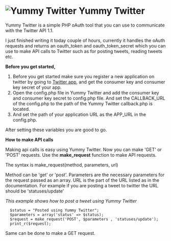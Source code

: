 ![Yummy Twitter](http://www.officialpsds.com/images/thumbs/Splatter-Twitter-Logo-psd49400.png)
Yummy Twitter
=============

Yummy Twitter is a simple PHP oAuth tool that you can use to communicate with the Twitter API 1.1.

I just finished writing it today couple of hours, currently it handles the oAuth requests and returns an oauth_token and oauth_token_secret which you can use to make API calls to Twitter such as for posting tweets, reading tweets etc.

**Before you get started,**

 1. Before you get started make sure you register a new application on twitter by going to [Twitter app](https://apps.twitter.com/), and get the consumer key and consumer key secret of your app.
 2. Open the config.php file in Yummy Twitter and add the consumer key and consumer key secret to config.php file. And set the CALLBACK_URL of the config.php to the path of the Yummy Twitter callback.php is located.
 3. And set the path of your application URL as the APP_URL in the config.php.

After setting these variables you are good to go.

**How to make API calls**

Making api calls is easy using Yummy Twitter. Now you can make 'GET' or 'POST' requests. Use the **make_request** function to make API requests.

The syntax is make_request(method, parameters, url)

Method can be 'get' or 'post'.
Parameters are the necessary parameters for the request passed as an array.
URL is the part of the URL listed as in the documentation. For example if you are posting a tweet to twitter the URL should be 'statuses/update'

_This example shows how to post a tweet using Yummy Twitter_

```
  $status = "Posted using Yummy Twitter";
  $parameters = array('status' => $status);
  $request = make_request('POST', $parameters , 'statuses/update');
  print_r($request);

```

Same can be done to make a GET request.
